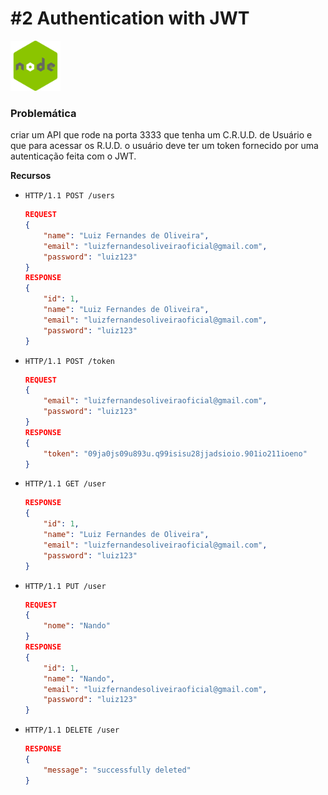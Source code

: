 # #2 Authentication with JWT

<img src="https://raw.githubusercontent.com/robsonkades/vscode-express-snippets/master/images/node.png" alt="linguagem" width="80px"/>

### Problemática

criar um API que rode na porta 3333 que tenha um C.R.U.D. de Usuário e que para acessar os R.U.D. o usuário deve ter um token fornecido por uma autenticação feita com o JWT.

**Recursos**
- `HTTP/1.1 POST /users`

    ```json
    REQUEST
    {
    	"name": "Luiz Fernandes de Oliveira",
    	"email": "luizfernandesoliveiraoficial@gmail.com",
    	"password": "luiz123"
    }
    RESPONSE
    {
    	"id": 1,
    	"name": "Luiz Fernandes de Oliveira",
    	"email": "luizfernandesoliveiraoficial@gmail.com",
    	"password": "luiz123"
    }
    ```

- `HTTP/1.1 POST /token`

    ```json
    REQUEST
    {
    	"email": "luizfernandesoliveiraoficial@gmail.com",
    	"password": "luiz123"
    }
    RESPONSE
    {
    	"token": "09ja0js09u893u.q99isisu28jjadsioio.901io211ioeno"
    }
    ```

- `HTTP/1.1 GET /user`

    ```json
    RESPONSE
    {
    	"id": 1,
    	"name": "Luiz Fernandes de Oliveira",
    	"email": "luizfernandesoliveiraoficial@gmail.com",
    	"password": "luiz123"
    }
    ```

- `HTTP/1.1 PUT /user`

    ```json
    REQUEST
    {
    	"nome": "Nando"
    }
    RESPONSE
    {
    	"id": 1,
    	"name": "Nando",
    	"email": "luizfernandesoliveiraoficial@gmail.com",
    	"password": "luiz123"
    }
    ```

- `HTTP/1.1 DELETE /user`

    ```json
    RESPONSE
    {
    	"message": "successfully deleted"
    }
    ```